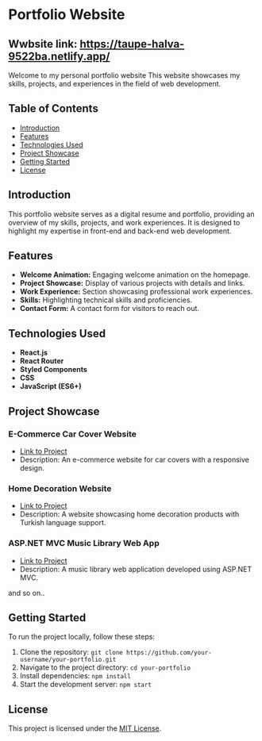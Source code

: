 
# Portfolio Website
 ## Wwbsite link: https://taupe-halva-9522ba.netlify.app/
Welcome to my personal portfolio website This website showcases my skills, projects, and experiences in the field of web development.

## Table of Contents

- [Introduction](#introduction)
- [Features](#features)
- [Technologies Used](#technologies-used)
- [Project Showcase](#project-showcase)
- [Getting Started](#getting-started)
- [License](#license)

## Introduction

This portfolio website serves as a digital resume and portfolio, providing an overview of my skills, projects, and work experiences. It is designed to highlight my expertise in front-end and back-end web development.

## Features

- **Welcome Animation:** Engaging welcome animation on the homepage.
- **Project Showcase:** Display of various projects with details and links.
- **Work Experience:** Section showcasing professional work experiences.
- **Skills:** Highlighting technical skills and proficiencies.
- **Contact Form:** A contact form for visitors to reach out.

## Technologies Used

- **React.js** 
- **React Router** 
- **Styled Components** 
- **CSS**
- **JavaScript (ES6+)**

## Project Showcase

### E-Commerce Car Cover Website

- [Link to Project](https://premium-carcover.com/)
- Description: An e-commerce website for car covers with a responsive design.

### Home Decoration Website

- [Link to Project](https://pahstudio.co/tr)
- Description: A website showcasing home decoration products with Turkish language support.

### ASP.NET MVC Music Library Web App

- [Link to Project](https://github.com/AtaSahin/MusicLibrary)
- Description: A music library web application developed using ASP.NET MVC.

and so on..

## Getting Started

To run the project locally, follow these steps:

1. Clone the repository: `git clone https://github.com/your-username/your-portfolio.git`
2. Navigate to the project directory: `cd your-portfolio`
3. Install dependencies: `npm install`
4. Start the development server: `npm start`


## License

This project is licensed under the [MIT License](LICENSE).


